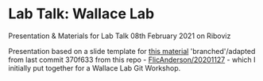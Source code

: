 # Lab Talk: Wallace Lab 
Presentation &amp; Materials for Lab Talk 08th February 2021 on Riboviz


Presentation based on a slide template for [this material](https://github.com/FlicAnderson/20201127-gitflow-workshop/blob/main/workshop_slides.Rmd) 'branched'/adapted from last commit 370f633 from this repo - [FlicAnderson/20201127](https://github.com/FlicAnderson/20201127-gitflow-workshop) - which I initially put together for a Wallace Lab Git Workshop. 